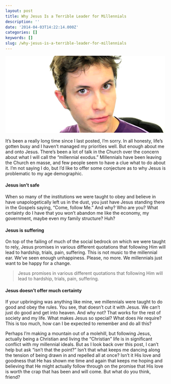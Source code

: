 ```yaml
---
layout: post
title: Why Jesus Is a Terrible Leader for Millennials
description: ''
date: '2014-04-03T14:22:14.000Z'
categories: []
keywords: []
slug: /why-jesus-is-a-terrible-leader-for-millennials
---
```


![](../images/awkward.gif)

It’s been a really long time since I last posted, I’m sorry. In all honesty, life’s gotten busy and I haven’t managed my priorities well. But enough about me and onto Jesus. There’s been a lot of talk in the Church over the concern about what I will call the “millennial exodus.” Millennials have been leaving the Church en masse, and few people seem to have a clue what to do about it. I’m not saying I do, but I’d like to offer some conjecture as to why Jesus is problematic to my age demographic.<!--more-->

#### Jesus isn’t safe

When so many of the institutions we were taught to obey and believe in have unapologetically left us in the dust, you just have Jesus standing there in the Gospels saying, “Come, follow Me.” And why? Who are you? What certainty do I have that you won’t abandon me like the economy, my government, maybe even my family structure? Huh?

#### Jesus is suffering

On top of the failing of much of the social bedrock on which we were taught to rely, Jesus promises in various different quotations that following Him will lead to hardship, trials, pain, suffering. This is not music to the millennial ear. We’ve seen enough unhappiness. Please, no more. We millennials just want to be happy for a change.

> Jesus promises in various different quotations that following Him will lead to hardship, trials, pain, suffering.

#### Jesus doesn’t offer much certainty

If your upbringing was anything like mine, we millennials were taught to do good and obey the rules. You see, that doesn’t cut it with Jesus. We can’t just do good and get into heaven. And why not? That works for the rest of society and my life. What makes Jesus so special? What does _He_ require? This is too much, how can I be expected to remember and do all this?

Perhaps I’m making a mountain out of a molehill, but following Jesus, actually being a Christian and living the “Christian” life is in significant conflict with my millennial ideals. But as I look back over this post, I can’t help but ask “isn’t that the point?” Isn’t that what keeps me dancing along the tension of being drawn in and repelled all at once? Isn’t it His love and goodness that He has shown me time and again that keeps me hoping and believing that He might actually follow through on the promise that His love is worth the crap that has been and will come. But what do you think, friend?